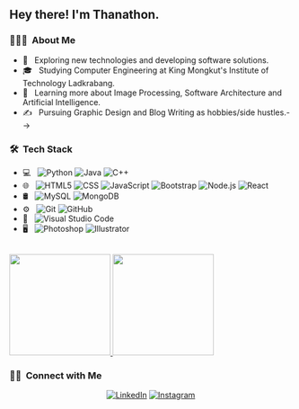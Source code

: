 <!--<img src="https://raw.githubusercontent.com/AVS1508/AVS1508/master/assets/Aditya%20Vikram%20Singh%20Banner.png">-->

<h2> Hey there! I'm Thanathon.</h2>

<h3> 👨🏻‍💻 &nbsp;About Me </h3>

- 🤔 &nbsp; Exploring new technologies and developing software solutions.
- 🎓 &nbsp; Studying Computer Engineering at King Mongkut's Institute of Technology Ladkrabang.
- 🌱 &nbsp; Learning more about Image Processing, Software Architecture and Artificial Intelligence.
- ✍️ &nbsp; Pursuing Graphic Design and Blog Writing as hobbies/side hustles.-->

<h3> 🛠 &nbsp;Tech Stack</h3>

- 💻 &nbsp;
  ![Python](https://img.shields.io/badge/-Python-333333?style=flat&logo=python)
  ![Java](https://img.shields.io/badge/-Java-333333?style=flat&logo=Java&logoColor=007396)
  ![C++](https://img.shields.io/badge/-C++-333333?style=flat&logo=C%2B%2B&logoColor=00599C)
- 🌐 &nbsp;
  ![HTML5](https://img.shields.io/badge/-HTML5-333333?style=flat&logo=HTML5)
  ![CSS](https://img.shields.io/badge/-CSS-333333?style=flat&logo=CSS3&logoColor=1572B6)
  ![JavaScript](https://img.shields.io/badge/-JavaScript-333333?style=flat&logo=javascript)
  ![Bootstrap](https://img.shields.io/badge/-Bootstrap-333333?style=flat&logo=bootstrap&logoColor=563D7C)
  ![Node.js](https://img.shields.io/badge/-Node.js-333333?style=flat&logo=node.js)
  ![React](https://img.shields.io/badge/-React-333333?style=flat&logo=react)
- 🛢 &nbsp;
  ![MySQL](https://img.shields.io/badge/-MySQL-333333?style=flat&logo=mysql)
  ![MongoDB](https://img.shields.io/badge/-MongoDB-333333?style=flat&logo=mongodb)
- ⚙️ &nbsp;
  ![Git](https://img.shields.io/badge/-Git-333333?style=flat&logo=git)
  ![GitHub](https://img.shields.io/badge/-GitHub-333333?style=flat&logo=github)
- 🔧 &nbsp;
  ![Visual Studio Code](https://img.shields.io/badge/-Visual%20Studio%20Code-333333?style=flat&logo=visual-studio-code&logoColor=007ACC)
- 🖥 &nbsp;
  ![Photoshop](https://img.shields.io/badge/-Photoshop-333333?style=flat&logo=adobe-photoshop)
  ![Illustrator](https://img.shields.io/badge/-Illustrator-333333?style=flat&logo=adobe-illustrator)
  
<br/>

<a href="https://github.com/FiMart">
  <img height="180em" src="https://github-readme-stats.vercel.app/api?username=FiMart&theme=buefy&show_icons=true" />
  <img height="180em" src="https://github-readme-stats.vercel.app/api/top-langs/?username=FiMart&theme=buefy&layout=compact" />
</a>

<br/>

<h3> 🤝🏻 &nbsp;Connect with Me </h3>

<p align="center">
<!--<a href="https://www.adityavsingh.com/"><img alt="Website" src="https://img.shields.io/badge/Website-www.adityavsingh.com-blue?style=flat-square&logo=google-chrome"></a>-->
<a href="https://www.linkedin.com/in/thanatorn-tangon-b68ba02a2/"><img alt="LinkedIn" src="https://img.shields.io/badge/LinkedIn-Aditya%20Vikram%20Singh-blue?style=flat-square&logo=linkedin"></a>
<a href="https://www.instagram.com/wqrfeim/"><img alt="Instagram" src="https://img.shields.io/badge/Instagram-wqrfeim-blue?style=flat-square&logo=instagram"></a>
<!--<a href="mailto:avsingh@umass.edu"><img alt="Email" src="https://img.shields.io/badge/Email-avsingh@umass.edu-blue?style=flat-square&logo=gmail"></a>-->
</p>
